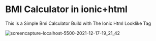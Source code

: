 # BMI Calculator in ionic+html
This is a Simple Bmi Calculator Build with The Ionic Html Looklike Tag

![screencapture-localhost-5500-2021-12-17-19_21_42](https://user-images.githubusercontent.com/81969897/146627291-c2897871-862c-4169-9d35-cb6a0d0900c9.png)
